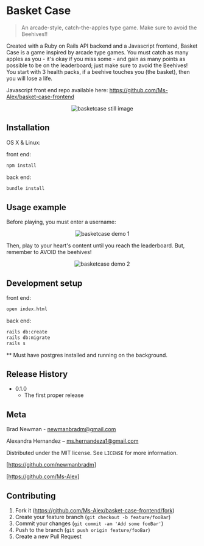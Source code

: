 # Basket Case
> An arcade-style, catch-the-apples type game. Make sure to avoid the Beehives!!

Created with a Ruby on Rails API backend and a Javascript frontend, Basket Case is a game inspired by arcade type games. You must catch as many apples as you - it's okay if you miss some - and gain as many points as possible to be on the leaderboard; just make sure to avoid the Beehives! You start with 3 health packs, if a beehive touches you (the basket), then you will lose a life.

Javascript front end repo available here: https://github.com/Ms-Alex/basket-case-frontend

<p align="center">
  <img src="https://media.giphy.com/media/8FDepbpNfE0ZPxXdjB/giphy.gif" alt="basketcase still image">
</p>

## Installation

OS X & Linux:

front end: 
```sh
npm install
```

back end:
```sh
bundle install
```

## Usage example

Before playing, you must enter a username:

<p align="center">
  <img src="https://media.giphy.com/media/fZYlMl3caJxX9pGXTN/giphy.gif" alt="basketcase demo 1">
</p>


Then, play to your heart's content until you reach the leaderboard. But, remember to AVOID the beehives!

<p align="center">
  <img src="https://media.giphy.com/media/69jtMeDXW7Z2marvz8/giphy.gif" alt="basketcase demo 2">
</p>


## Development setup

front end:
```sh
open index.html
```
back end:
```sh
rails db:create
rails db:migrate
rails s
```
** Must have postgres installed and running on the background.

## Release History

* 0.1.0
    * The first proper release

## Meta

Brad Newman - newmanbradm@gmail.com

Alexandra Hernandez – ms.hernandeza1@gmail.com

Distributed under the MIT license. See ``LICENSE`` for more information.

[https://github.com/newmanbradm]

[https://github.com/Ms-Alex]

## Contributing

1. Fork it (<https://github.com/Ms-Alex/basket-case-frontend/fork>)
2. Create your feature branch (`git checkout -b feature/fooBar`)
3. Commit your changes (`git commit -am 'Add some fooBar'`)
4. Push to the branch (`git push origin feature/fooBar`)
5. Create a new Pull Request
